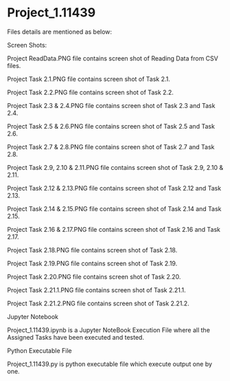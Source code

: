 # Project_1.11439

Files details are mentioned as below:

Screen Shots:

Project ReadData.PNG file contains screen shot of Reading Data from CSV files.

Project Task 2.1.PNG	file contains screen shot of Task 2.1.

Project Task 2.2.PNG	file contains screen shot of Task 2.2.

Project Task 2.3 & 2.4.PNG	file contains screen shot of Task 2.3 and Task 2.4.

Project Task 2.5 & 2.6.PNG	file contains screen shot of Task 2.5 and Task 2.6.

Project Task 2.7 & 2.8.PNG	file contains screen shot of Task 2.7 and Task 2.8.

Project Task 2.9, 2.10 & 2.11.PNG	file contains screen shot of Task 2.9, 2.10 & 2.11.

Project Task 2.12 & 2.13.PNG	file contains screen shot of Task 2.12 and Task 2.13.

Project Task 2.14 & 2.15.PNG	file contains screen shot of Task 2.14 and Task 2.15.

Project Task 2.16 & 2.17.PNG	file contains screen shot of Task 2.16 and Task 2.17.

Project Task 2.18.PNG	file contains screen shot of Task 2.18.

Project Task 2.19.PNG	file contains screen shot of Task 2.19.

Project Task 2.20.PNG	file contains screen shot of Task 2.20.

Project Task 2.21.1.PNG	file contains screen shot of Task 2.21.1.

Project Task 2.21.2.PNG	file contains screen shot of Task 2.21.2.


Jupyter Notebook

Project_1.11439.ipynb is a Jupyter NoteBook Execution File where all the Assigned Tasks have been executed and tested.

Python Executable File

Project_1.11439.py is python executable file which execute output one by one.
